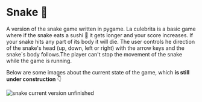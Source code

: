# Snake :snake:

A version of the snake game written in pygame.
La culebrita is a basic game where if the snake eats a sushi 	:sushi: it gets longer and your score increases. If your snake hits any part of its body it will die. The user 
controls he direction of the snake's head (up, down, left or right) with the arrow keys and the snake´s body follows.The player can't stop the movement of the snake 
while the game is running.

Below are some images about the current state of the game, which **is still under construction** :point_down:

<image src="/images/screen shot snake.png" alt="snake current version unfinished">
